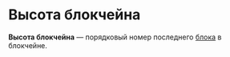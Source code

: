 # Высота блокчейна

**Высота блокчейна** — порядковый номер последнего [блока](blockchain/block.md) в блокчейне.
